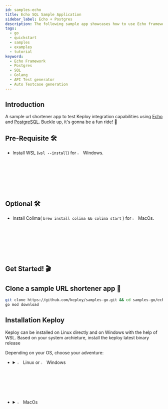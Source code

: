 ```yaml
---
id: samples-echo
title: Echo SQL Sample Application
sidebar_label: Echo + Postgres
description: The following sample app showcases how to use Echo framework and the Keploy Platform.
tags:
  - go
  - quickstart
  - samples
  - examples
  - tutorial
keyword:
  - Echo Framework
  - Postgres
  - SQL
  - Golang
  - API Test generator
  - Auto Testcase generation
---
```


## Introduction

A sample url shortener app to test Keploy integration capabilities using [Echo](https://echo.labstack.com/) and [PostgreSQL](https://www.postgresql.org/). Buckle up, it's gonna be a fun ride! 🎢

## Pre-Requisite 🛠️

- Install WSL (`wsl --install`) for <img src="/docs/img/os/windows.png" alt="Windows" width="3%" /> Windows.

## Optional 🛠️

- Install Colima( `brew install colima && colima start` ) for <img src="/docs/img/os/macos.png" alt="MacOS" width="3%" /> MacOs.

## Get Started! 🎬

## Clone a sample URL shortener app 🧪

```bash
git clone https://github.com/keploy/samples-go.git && cd samples-go/echo-sql
go mod download
```

## Installation Keploy

Keploy can be installed on Linux directly and on Windows with the help of WSL. Based on your system archieture, install the keploy latest binary release

Depending on your OS, choose your adventure:

- <details>
   <summary><img src="/docs/img/os/linux.png" alt="Linux" width="3%" /> Linux or <img src="/docs/img/os/windows.png" alt="Windows" width="3%" /> Windows</summary>

  Alright, let's equip ourselves with the **latest Keploy binary**:

  ```bash
  curl --silent --location "https://github.com/keploy/keploy/releases/latest/download/keploy_linux_amd64.tar.gz" | tar xz -C /tmp

  sudo mkdir -p /usr/local/bin && sudo mv /tmp/keploy /usr/local/bin && keploy
  ```

  If everything goes right, your screen should look a bit like this:

   <img src="/docs/img/code-snippets/install-keploy-logs.png" alt="Test Case Generator" width="50%" />

  Moving on...

   <details>
   <summary style={{ fontWeight: 'bold', fontSize: '1.17em', marginLeft: '0.5em' }}>Run App on 🐧 Linux / WSL </summary>

  ### Start Postgres Instance

  Using the docker-compose file we will start our postgres instance:-

  ```bash
  # Start Postgres
  docker-compose up -d
  ```

  ### Capture the Testcases

  > **Since, we are on the local machine the Postgres Host will be `localhost`.**

  Now, we will create the binary of our application:-

  ```zsh
  go build
  ```

  Once we have our binary file ready,this command will start the recording of API calls using ebpf:-

  ```shell
  sudo -E keploy record -c "./echo-psql-url-shortener"
  ```

  Make API Calls using Hoppscotch, Postman or cURL command. Keploy with capture those calls to generate the test-suites containing testcases and data mocks.

  ### Generate testcases

  To generate testcases we just need to make some API calls. You can use [Postman](https://www.postman.com/), [Hoppscotch](https://hoppscotch.io/), or simply `curl`

  #### Generate shortned url

  ```bash
  curl --request POST \
    --url http://localhost:8082/url \
    --header 'content-type: application/json' \
    --data '{
    "url": "https://github.com"
  }'
  ```

  this will return the shortened url. The ts would automatically be ignored during testing because it'll always be different.

  ```
  {
    "ts": 1647802058801841100,
    "url": "http://localhost:8082/GuwHCgoQ"
  }
  ```

  #### Redirect to original URL from shortened URL

  1. By using Curl Command

  ```bash
  curl --request GET \
    --url http://localhost:8082/GuwHCgoQ
  ```

  2. Or by querying through the browser `http://localhost:8082/GuwHCgoQ`

  Now both these API calls were captured as **editable** testcases and written to `keploy/tests` folder. The keploy directory would also have `mocks` file that contains all the outputs of postgres operations. Here's what the folder structure look like:

  ![Testcase](/img/testcase-echo.png?raw=true)

  Now, let's see the magic! ✨💫

  Want to see if everything works as expected?

  ## Run the Testcases

  Now that we have our testcase captured, we will add `ts` to noise field in `test-*.yaml` files.

  **1. On line 32 we will add "`- body.ts`" under the "`header.data`".**

  Now let's run the test mode (in the echo-sql directory, not the Keploy directory).

  ```shell
  sudo -E keploy test -c "./echo-psql-url-shortener" --delay 10
  ```

  output should look like

  ![Testrun](/img/testrun-echo.png?raw=true)

  So no need to setup fake database/apis like Postgres or write mocks for them. Keploy automatically mocks them and, **The application thinks it's talking to Postgres 😄**

  ## Wrapping it up 🎉

  Congrats on the journey so far! You've seen Keploy's power, flexed your coding muscles, and had a bit of fun too! Now, go out there and keep exploring, innovating, and creating! Remember, with the right tools and a sprinkle of fun, anything's possible.😊🚀

  Happy coding! ✨👩‍💻👨‍💻✨

   </details>

   <details>
   <summary style={{ fontWeight: 'bold', fontSize: '1.17em', marginLeft: '0.5em' }}> Run App with <img src="/docs/img/os/docker.png" alt="Docker Container" width="3%" /> Docker </summary>

  ## Create Keploy Alias

  To establish a network for your application using Keploy on Docker, follow these steps.

  If you're using a docker-compose network, replace keploy-network with your app's `docker_compose_network_name` below.

  ```shell
  alias keploy='sudo docker run --pull always --name keploy-v2 -p 16789:16789 --privileged --pid=host -it -v "$(pwd)":/files -v /sys/fs/cgroup:/sys/fs/cgroup -v /sys/kernel/debug:/sys/kernel/debug -v /sys/fs/bpf:/sys/fs/bpf -v /var/run/docker.sock:/var/run/docker.sock -v '"$HOME"'/.keploy-config:/root/.keploy-config -v '"$HOME"'/.keploy:/root/.keploy --rm ghcr.io/keploy/keploy'
  ```

  ## Let's start the MongoDB Instance

  Using the docker-compose file we will start our mongodb instance:-

  ```zsh
  docker-compose up -d
  ```

  > Since we are using docker to run the application, we need to update the `postgres` host on line 28 in `main.go`, update the host to `echo-sql-postgres-1`.

  Now, we will create the docker image of our application:-

  ```zsh
  docker build -t echo-app:1.0 .
  ```

  ## Capture the Testcases

  ```zsh
  keploy record -c "docker run -p 8082:8082 --name echoSqlApp --network keploy-network echo-app:1.0"
  ```

  ![Testcase](/img/testcase-echo.png?raw=true)

  ### Generate testcases

  To genereate testcases we just need to make some API calls. You can use Postman, Hoppscotch, or simply curl

  1. Generate shortned url

  ```bash
  curl --request POST \
    --url http://localhost:8082/url \
    --header 'content-type: application/json' \
    --data '{
    "url": "https://google.com"
  }'
  ```

  this will return the shortened url.

  ```json
  {
    "ts": 1645540022,
    "url": "http://localhost:8082/Lhr4BWAi"
  }
  ```

  2. Redirect to original url from shòrtened url

  ```
  curl --request GET \
    --url http://localhost:8082/Lhr4BWAi
  or by querying through the browser http://localhost:8082/Lhr4BWAi
  ```

  Now, let's see the magic! 🪄💫

  Now both these API calls were captured as a testcase and should be visible on the Keploy CLI. You should be seeing an app named keploy folder with the test cases we just captured and data mocks created

  ## Run the captured testcases

  Now that we have our testcase captured, run the test file.

  ```zsh
  keploy test -c "sudo docker run -p 8082:8082 --net keploy-network --name echoSqlApp echo-app:1.0 echoSqlApp" --delay 10
  ```

  So no need to setup dependencies like mongoDB, web-go locally or write mocks for your testing.

  The application thinks it's talking to mongoDB 😄

  We will get output something like this:
  ![Testrun](/img/testrun-echo.png?raw=true)

  ## Wrapping it up 🎉

  Congrats on the journey so far! You've seen Keploy's power, flexed your coding muscles, and had a bit of fun too! Now, go out there and keep exploring, innovating, and creating! Remember, with the right tools and a sprinkle of fun, anything's possible.😊🚀

  Happy coding! ✨👩‍💻👨‍💻✨
   </details>

   </details>

- <details>
   <summary><img src="/docs/img/os/macos.png" alt="MacOS" width="3%" /> MacOs </summary>

  Dive straight in, but first in case you're using **Keploy** with **Colima**, give it a gentle nudge with (`colima start`). Let's make sure it's awake and ready for action!

  ### Use Keploy with Docker-Desktop

  #### Creating Docker Volume

  ```bash
  docker volume create --driver local --opt type=debugfs --opt device=debugfs debugfs
  ```

  #### Add alias for Keploy 🐰:

  For the sake of convenience (and a bit of Mac magic 🪄), let's set up a shortcut for Keploy:

  ```bash
  alias keploy='sudo docker run --pull always --name keploy-v2 -p 16789:16789 --privileged --pid=host -it -v "$(pwd)":/files -v /sys/fs/cgroup:/sys/fs/cgroup -v debugfs:/sys/kernel/debug:rw -v /sys/fs/bpf:/sys/fs/bpf -v /var/run/docker.sock:/var/run/docker.sock -v '"$HOME"'/.keploy-config:/root/.keploy-config -v '"$HOME"'/.keploy:/root/.keploy --rm ghcr.io/keploy/keploy'
  ```

  ### Use Keploy with Colima

  ```bash
  alias keploy='sudo docker run --pull always --name keploy-v2 -p 16789:16789 --privileged --pid=host -it -v "$(pwd)":/files -v /sys/fs/cgroup:/sys/fs/cgroup -v /sys/kernel/debug:/sys/kernel/debug -v /sys/fs/bpf:/sys/fs/bpf -v /var/run/docker.sock:/var/run/docker.sock -v '"$HOME"'/.keploy-config:/root/.keploy-config -v '"$HOME"'/.keploy:/root/.keploy --rm ghcr.io/keploy/keploy'
  ```

  ## Let's start the MongoDB Instance

  Using the docker-compose file we will start our mongodb instance:-

  ```zsh
  docker-compose up -d
  ```

  > Since we are using docker to run the application, we need to update the `postgres` host on line 28 in `main.go`, update the host to `echo-sql-postgres-1`.

  Now, we will create the docker image of our application:-

  ```zsh
  docker build -t echo-app:1.0 .
  ```

  ## Capture the Testcases

  ```zsh
  keploy record -c "docker run -p 8082:8082 --name echoSqlApp --network keploy-network echo-app:1.0"
  ```

  ![Testcase](/img/testcase-echo.png?raw=true)

  ### Generate testcases

  To genereate testcases we just need to make some API calls. You can use Postman, Hoppscotch, or simply curl

  1. Generate shortned url

  ```bash
  curl --request POST \
    --url http://localhost:8082/url \
    --header 'content-type: application/json' \
    --data '{
    "url": "https://google.com"
  }'
  ```

  this will return the shortened url.

  ```json
  {
    "ts": 1645540022,
    "url": "http://localhost:8082/Lhr4BWAi"
  }
  ```

  2. Redirect to original url from shòrtened url

  ```
  curl --request GET \
    --url http://localhost:8082/Lhr4BWAi
  or by querying through the browser http://localhost:8082/Lhr4BWAi
  ```

  Now, let's see the magic! 🪄💫

  Now both these API calls were captured as a testcase and should be visible on the Keploy CLI. You should be seeing an app named keploy folder with the test cases we just captured and data mocks created

  ## Run the captured testcases

  Now that we have our testcase captured, run the test file.

  ```zsh
  keploy test -c "sudo docker run -p 8082:8082 --net keploy-network --name echoSqlApp echo-app:1.0 echoSqlApp" --delay 10
  ```

  So no need to setup dependencies like mongoDB, web-go locally or write mocks for your testing.

  The application thinks it's talking to mongoDB 😄

  We will get output something like this:
  ![Testrun](/img/testrun-echo.png?raw=true)

  ## Wrapping it up 🎉

  Congrats on the journey so far! You've seen Keploy's power, flexed your coding muscles, and had a bit of fun too! Now, go out there and keep exploring, innovating, and creating! Remember, with the right tools and a sprinkle of fun, anything's possible.😊🚀

  Happy coding! ✨👩‍💻👨‍💻✨

   </details>
